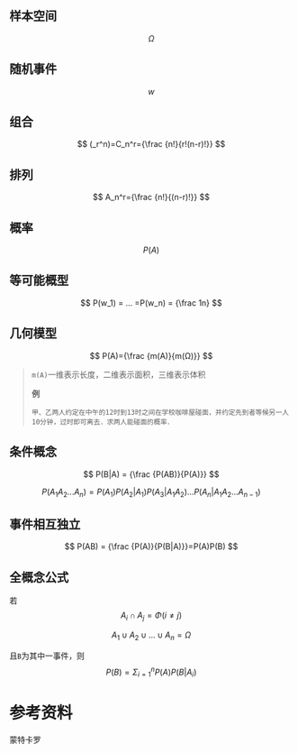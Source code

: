 ## 样本空间

$$
Ω
$$



## 随机事件

$$
w
$$



## 组合

$$
(_r^n)=C_n^r={\frac {n!}{r!(n-r)!}}
$$

## 排列

$$
A_n^r={\frac {n!}{(n-r)!}}
$$



## 概率

$$
P(A)
$$



## 等可能概型

$$
P(w_1) = ... =P(w_n) = {\frac 1n}
$$

## 几何模型

$$
P(A)={\frac {m(A)}{m(Ω)}}
$$

> `m(A)`一维表示长度，二维表示面积，三维表示体积
>
> **例**
>
> ```
> 甲、乙两人约定在中午的12时到13时之间在学校咖啡屋碰面，并约定先到者等候另一人10分钟，过时即可离去．求两人能碰面的概率．
> ```
>
> 



## 条件概念

$$
P(B|A) = {\frac {P(AB)}{P(A)}}
$$

$$
P(A_1A_2...A_n)=P(A_1)P(A_2|A_1)P(A_3|A_1A_2)...P(A_n|A_1A_2...A_{n-1})
$$



## 事件相互独立

$$
P(AB) = {\frac {P(A)}{P(B|A)}}=P(A)P(B)
$$



## 全概念公式

若
$$
A_i\cap A_j = \Phi (i \neq j)
$$

$$
A_1\cup A_2\cup ... \cup A_n = Ω
$$

且`B`为其中一事件，则
$$
P(B) = \Sigma_{i=1}^nP(A)P(B|A_i)
$$




# 参考资料

蒙特卡罗

